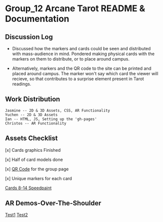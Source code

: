 # Group_12 Arcane Tarot README & Documentation
## Discussion Log

- Discussed how the markers and cards could be seen and distributed with mass-audience in mind.  Pondered making physical cards with the markers on them to distribute, or to place around campus.

- Alternatively, markers and the QR code to the site can be printed and placed around campus.  The marker won't say which card the viewer will recieve, so that contributes to a surprise element present in Tarot readings.
 
## Work Distribution

```
Jasmine -- 2D & 3D Assets, CSS, AR Functionality
Yuchen -- 2D & 3D Assets
Ian -- HTML, JS, Setting up the 'gh-pages' 
Christos -- AR Functionality
```
## Assets Checklist


[x] Cards graphics Finished

[x] Half of card models done

[x] [QR Code](https://github.com/robots-make-art-too/Group12_ArcaneTarot/blob/main/Assets/Markers%20and%20QR%20Codes/ArcaneTarotQR.png) for the group page

[x] Unique markers for each card

[Cards 8-14 Speedpaint](https://www.youtube.com/shorts/PHhMG-IjMvQ)

## AR Demos-Over-The-Shoulder

[Test1](https://cdn.discordapp.com/attachments/941026046726262878/953376904222740501/unknown.png)
[Test2](https://cdn.discordapp.com/attachments/941026046726262878/953383011246813214/unknown.png)
